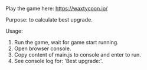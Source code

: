 Play the game here: https://waxtycoon.io/

Purpose: to calculate best upgrade.

Usage:
1. Run the game, wait for game start running.
2. Open browser console.
3. Copy content of main.js to console and enter to run.
4. See console log for: 'Best upgrade:'.
